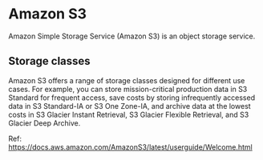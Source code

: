 # Amazon S3

Amazon Simple Storage Service (Amazon S3) is an object storage service.

## Storage classes

Amazon S3 offers a range of storage classes designed for different use cases. For example, you can store mission-critical production data in S3 Standard for frequent access, save costs by storing infrequently accessed data in S3 Standard-IA or S3 One Zone-IA, and archive data at the lowest costs in S3 Glacier Instant Retrieval, S3 Glacier Flexible Retrieval, and S3 Glacier Deep Archive.

Ref: https://docs.aws.amazon.com/AmazonS3/latest/userguide/Welcome.html
